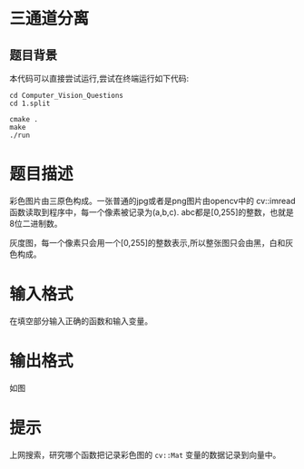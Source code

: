 # 三通道分离

## 题目背景


本代码可以直接尝试运行,尝试在终端运行如下代码:

```
cd Computer_Vision_Questions
cd 1.split 

cmake .
make 
./run

```


# 题目描述

彩色图片由三原色构成。一张普通的jpg或者是png图片由opencv中的 cv::imread 函数读取到程序中，每一个像素被记录为(a,b,c). abc都是[0,255]的整数，也就是8位二进制数。

灰度图，每一个像素只会用一个[0,255]的整数表示,所以整张图只会由黑，白和灰色构成。
# 输入格式

在填空部分输入正确的函数和输入变量。

# 输出格式

如图

# 提示

上网搜索，研究哪个函数把记录彩色图的 ``cv::Mat`` 变量的数据记录到向量中。
